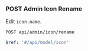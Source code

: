 ### POST Admin Icon Rename

Edit `icon.name`.

```text
POST api/admin/icon/rename
```

```yaml
$ref: '#/api/model/icon'
```